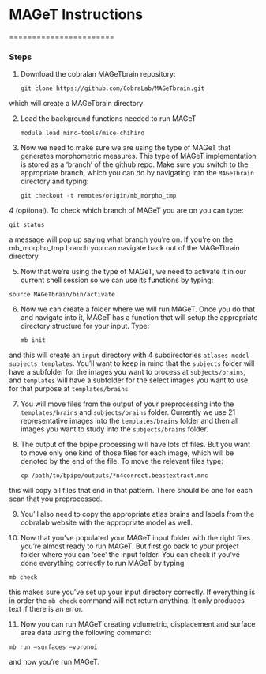 # MAGeT Instructions
=======================

### Steps

1. Download the cobralan MAGeTbrain repository:

    ``git clone https://github.com/CobraLab/MAGeTbrain.git ``

which will create a MAGeTbrain directory

2. Load the background functions needed to run MAGeT

    ``module load minc-tools/mice-chihiro``

3. Now we need to make sure we are using the type of MAGeT that generates morphometric measures.  This type of MAGeT implementation is stored as a ‘branch’ of the github repo.  Make sure you switch to the appropriate branch, which you can do by navigating into the ``MAGeTbrain`` directory and typing:

   ``git checkout -t remotes/origin/mb_morpho_tmp``

4 (optional). To check which branch of MAGeT you are on you can type:

   ``git status``

a message will pop up saying what branch you’re on.  If you’re on the mb_morpho_tmp branch you can navigate back out of the MAGeTbrain directory.

5.  Now that we’re using the type of MAGeT, we need to activate it in our current shell session so we can use its functions by typing:

   ``source MAGeTbrain/bin/activate``

6. Now we can create a folder where we will run MAGeT.  Once you do that and navigate into it, MAGeT has a function that will setup the appropriate directory structure for your input. Type:

   ``mb init``

and this will create an ``input`` directory with 4 subdirectories ``atlases model subjects templates``. You’ll want to keep in mind that the ``subjects`` folder will have a subfolder for the images you want to process at ``subjects/brains``, and ``templates`` will have a subfolder for the select images you want to use for that purpose at ``templates/brains``

7. You will move files from the output of your preprocessing into the ``templates/brains`` and ``subjects/brains`` folder.  Currently we use 21 representative images into the ``templates/brains`` folder and then all images you want to study into the ``subjects/brains`` folder.

8. The output of the bpipe processing will have lots of files.  But you want to move only one kind of those files for each image, which will be denoted by the end of the file.  To move the relevant files type:

   ``cp /path/to/bpipe/outputs/*n4correct.beastextract.mnc``

this will copy all files that end in that pattern.  There should be one for each scan that you preprocessed.

9. You’ll also need to copy the appropriate atlas brains and labels from the cobralab website with the appropriate model as well.

10. Now that you’ve populated your MAGeT input folder with the right files you’re almost ready to run MAGeT. But first go back to your project folder where you can ‘see’ the input folder.  You can check if you’ve done everything correctly to run MAGeT by typing

  ``mb check``

this makes sure you’ve set up your input directory correctly.  If everything is in order the ``mb check`` command will not return anything.  It only produces text if there is an error. 

11.  Now you can run MAGeT creating volumetric, displacement and surface area data using the following command:

   ``mb run —surfaces —voronoi``

and now you’re run MAGeT.


